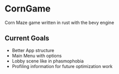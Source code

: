 # CornGame
Corn Maze game written in rust with the bevy engine

## Current Goals 
- Better App structure
- Main Menu with options
- Lobby scene like in phasmophobia
- Profiling information for future optimization work
